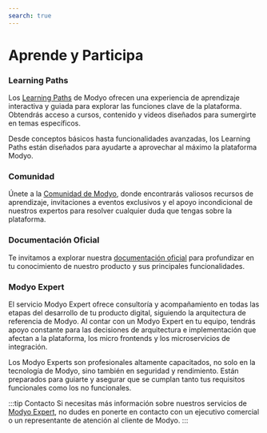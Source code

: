 ```yaml
---
search: true
---
```


# Aprende y Participa

### Learning Paths

Los [Learning Paths](https://help.modyo.com/es/collections/3962662-learning-paths) de Modyo ofrecen una experiencia de aprendizaje interactiva y guiada para explorar las funciones clave de la plataforma. Obtendrás acceso a cursos, contenido y videos diseñados para sumergirte en temas específicos.

Desde conceptos básicos hasta funcionalidades avanzadas, los Learning Paths están diseñados para ayudarte a aprovechar al máximo la plataforma Modyo.

### Comunidad

Únete a la [Comunidad de Modyo](https://es.modyo.com/recursos/comunidad), donde encontrarás valiosos recursos de aprendizaje, invitaciones a eventos exclusivos y el apoyo incondicional de nuestros expertos para resolver cualquier duda que tengas sobre la plataforma.

### Documentación Oficial

Te invitamos a explorar nuestra [documentación oficial](/es/platform) para profundizar en tu conocimiento de nuestro producto y sus principales funcionalidades.

### Modyo Expert

El servicio Modyo Expert ofrece consultoría y acompañamiento en todas las etapas del desarrollo de tu producto digital, siguiendo la arquitectura de referencia de Modyo. Al contar con un Modyo Expert en tu equipo, tendrás apoyo constante para las decisiones de arquitectura e implementación que afectan a la plataforma, los micro frontends y los microservicios de integración.

Los Modyo Experts son profesionales altamente capacitados, no solo en la tecnología de Modyo, sino también en seguridad y rendimiento. Están preparados para guiarte y asegurar que se cumplan tanto tus requisitos funcionales como los no funcionales.

:::tip Contacto
Si necesitas más información sobre nuestros servicios de [Modyo Expert](https://modyo.com/services), no dudes en ponerte en contacto con un ejecutivo comercial o un representante de atención al cliente de Modyo.
:::